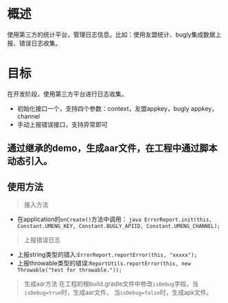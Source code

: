 # 概述
使用第三方的统计平台，管理日志信息。比如：使用友盟统计、bugly集成数据上报、错误日志收集。


# 目标
在开发阶段，使用第三方平台进行日志收集。

- 初始化接口一个，支持四个参数：context，友盟appkey，bugly appkey，channel
- 手动上报错误接口，支持异常即可

## 通过继承的demo，生成aar文件，在工程中通过脚本动态引入。


## 使用方法
> 接入方法
- 在application的`onCreate()`方法中调用：
  `java
  ErrorReport.init(this,
    Constant.UMENG_KEY,
    Constant.BUGLY_APIID,
    Constant.UMENG_CHANNEL);
  `

> 上报错误日志
- 上报string类型的错入:`ErrorReport.reportError(this, "xxxxx");`
- 上报throwable类型的错误:`ReportUtils.reportError(this, new Throwable("test for throwable."));`

> 生成aar方法
在工程的根build.gradle文件中修改`isDebug`字段，当`isDebug=true`时，生成aar文件，
当`isDebug=false`时，生成apk文件。
